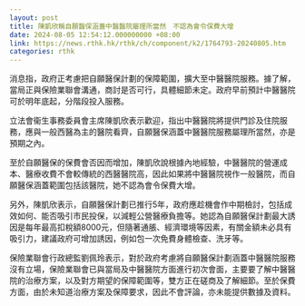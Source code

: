 ```yaml
---
layout: post
title: 陳凱欣稱自願醫保涵蓋中醫醫院屬理所當然　不認為會令保費大增
date: 2024-08-05 12:54:12.000000000 +08:00
link: https://news.rthk.hk/rthk/ch/component/k2/1764793-20240805.htm
categories: rthk
---
```


消息指，政府正考慮把自願醫保計劃的保障範圍，擴大至中醫醫院服務。據了解，當局正與保險業聯會溝通，商討是否可行，具體細節未定。政府早前預計中醫醫院可於明年底起，分階段投入服務。

立法會衞生事務委員會主席陳凱欣表示歡迎，指出中醫醫院將提供門診及住院服務，應與一般西醫為主的醫院看齊，自願醫保涵蓋中醫醫院服務屬理所當然，亦是預期之內。

至於自願醫保的保費會否因而增加，陳凱欣說根據內地經驗，中醫醫院的營運成本、醫療收費不會較傳統的西醫醫院高，因此如果將中醫醫院視作一般醫院，而自願醫保涵蓋範圍包括該醫院，她不認為會令保費大增。

另外，陳凱欣表示，自願醫保計劃已推行5年，政府應趁機會作中期檢討，包括成效如何、能否吸引市民投保，以減輕公營醫療負擔等。她認為自願醫保計劃最大誘因是每年最高扣稅額8000元，但隨著通脹、經濟環境等因素，有關金額未必具有吸引力，建議政府可增加誘因，例如包一次免費身體檢查、洗牙等。

保險業聯會行政總監劉佩玲表示，對於政府考慮將自願醫保計劃涵蓋中醫醫院服務沒有立場，保險業聯會已與當局及中醫醫院方面進行初次會面，主要要了解中醫醫院的治療方案，以及對方期望的保障範圍等，雙方正在磋商及了解細節。至於保費方面，由於未知道治療方案及保障要求，因此不會評論，亦未能提供數據及資料。
